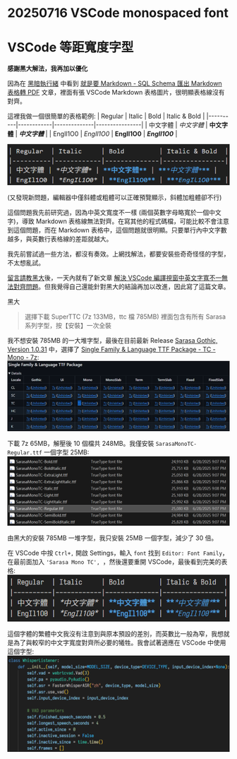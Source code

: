 # 20250716 VSCode monospaced font
# VSCode 等距寬度字型

**感謝黑大解法，我再加以優化**

因為在 [黑暗執行緒](https://blog.darkthread.net/) 中看到 [就是要 Markdown - SQL Schema 匯出 Markdown 表格轉 PDF](https://blog.darkthread.net/blog/sql-schema-to-markdown-table/) 文章，裡面有張 VSCode Markdown 表格圖片，很明顯表格線沒有對齊。

這裡我做一個很簡單的表格範例:
| Regular  | Italic     | Bold         | Italic & Bold  |
|----------|------------|--------------|----------------|
| 中文字體 | *中文字體* | **中文字體** | ***中文字體*** |
| EngIl1O0 | *EngIl1O0* | **EngIl1O0** | ***EngIl1O0*** |

![](Images/20250716a.png)

(又發現新問題，編輯器中僅斜體或粗體可以正確預覽顯示，斜體加粗體卻不行)

這個問題我先前研究過，因為中英文寬度不一樣 (兩個英數字母略寬於一個中文字)，導致 Markdown 表格線無法對齊。在寫其他的程式碼檔，可能比較不會注意到這個問題，而在 Markdown 表格中，這個問題就很明顯。只要單行內中文字數越多，與英數行表格線的差距就越大。

我先前嘗試過一些方法，都沒有奏效。上網找解法，都要安裝些奇奇怪怪的字型，不太想亂試。

[留言請教黑大](https://blog.darkthread.net/blog/sql-schema-to-markdown-table/#e16591c3-fce6-4516-8e1c-9bc90e0c3b9e)後，一天內就有了新文章 [解決 VSCode 編譯視窗中英文字寬不一無法對齊問題](https://blog.darkthread.net/blog/sarasa-mono-font-4-vscode/)。但我覺得自己還能針對黑大的結論再加以改進，因此寫了這篇文章。

黑大
> 選擇下載 SuperTTC (7z 133MB，ttc 檔 785MB) 裡面包含有所有 Sarasa 系列字型，按【安裝】一次全裝

我不想安裝 785MB 的一大堆字型，最後在目前最新 Release [Sarasa Gothic, Version 1.0.31](https://github.com/be5invis/Sarasa-Gothic/releases/tag/v1.0.31) 中，選擇了 [Single Family & Language TTF Package - TC - Mono - 7z](https://github.com/be5invis/Sarasa-Gothic/releases/download/v1.0.31/SarasaMonoTC-TTF-1.v0.31.7z):
![](Images/20250716b.png)

下載 7z 65MB，解壓後 10 個檔共 248MB。我僅安裝 `SarasaMonoTC-Regular.ttf` 一個字型 25MB:
![](Images/20250716c.png)

由黑大的安裝 785MB 一堆字型，我只安裝 25MB 一個字型，減少了 30 倍。

在 VSCode 中按 `Ctrl+,` 開啟 Settings，輸入 `font` 找到 `Editor: Font Family`，在最前面加入 `'Sarasa Mono TC', `，然後還要重開 VSCode，最後看到完美的表格:
![](Images/20250716d.png)

這個字體的繁體中文我沒有注意到與原本預設的差別，而英數比一般為窄，我想就是為了與較窄的中文字寬度對齊所必要的犧牲。我會試著適應在 VSCode 中使用這個字型:
![](Images/20250716e.png)